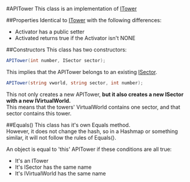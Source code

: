 #APITower
This class is an implementation of [ITower](./Interfaces/ITower.md)

##Properties
Identical to [ITower](./Interfaces/ITower.md)
with the following differences:
  + Activator has a public setter
  + Activated returns true if the Activator isn't NONE

##Constructors
This class has two constructors:
```csharp
APITower(int number, ISector sector);
```
This implies that the APITower belongs to an existing [ISector](./Interfaces/ISector.md).

```csharp
APITower(string vworld, string sector, int number);
```
This not only creates a new APITower, **but it also creates a new ISector with a new IVirtualWorld.**<br>
This means that the towers' VirtualWorld contains one sector, and that sector contains this tower.

##Equals()
This class has it's own Equals method.<br>
However, it does not change the hash, so in a Hashmap or something similar, it will not follow the rules of Equals().<br>

An object is equal to 'this' APITower if these conditions are all true:<br>
  <ul>
    <li>It's an ITower</li>
    <li>It's ISector has the same name</li>
    <li>It's IVirtualWorld has the same name</li>
  <ul>

